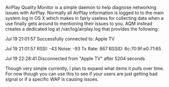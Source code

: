 AirPlay Quality Monitor is a simple daemon to help diagnose networking issues with AirPlay. Normally all AirPlay information is logged to to the main system log in OS X which makes in fairly useless for collecting data when a use finally gets around to mentioning their issues to you. AQM instead creates a dedicated log at /var/log/airplay.log that provides the following:

Jul 19 21:01:57 Successfully connected to: Apple TV

Jul 19 21:01:57 RSSI: -43 Noise: -93 Tx Rate: 867 BSSID: 6c:70:9f:e0:71:65

Jul 19 22:28:41 Disconnected from "Apple TV" after 5204 seconds

Though very simple currently, I plan to expand what items it pulls over time. For now though you can use this to see if your users are just getting bad signal or if a specific WAP is causing issues.
